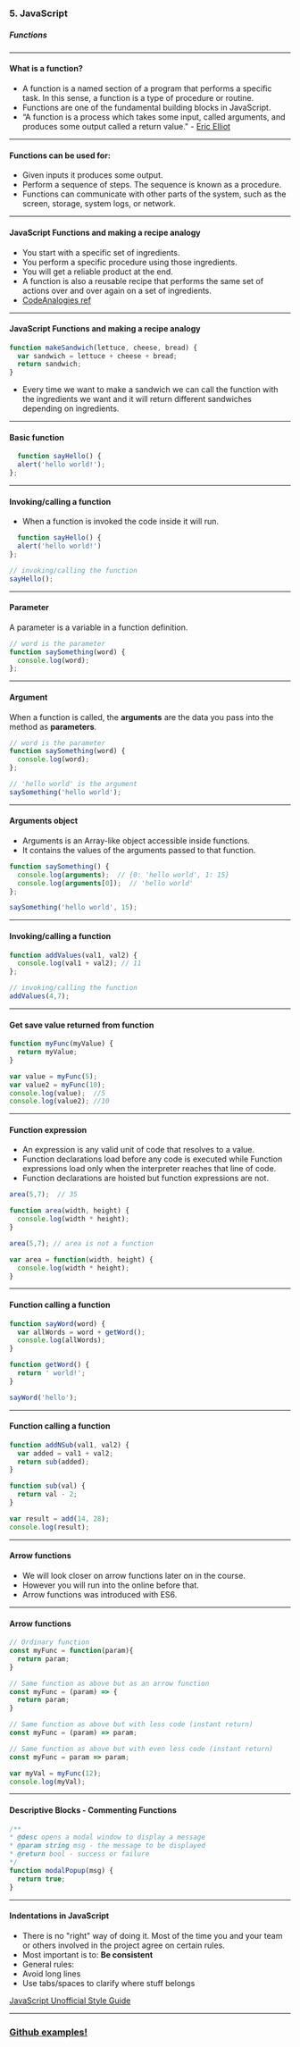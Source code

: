### 5. JavaScript
##### Functions

---
#### What is a function?

* A function is a named section of a program that performs a specific task. In this sense, a function is a type of procedure or routine.
* Functions are one of the fundamental building blocks in JavaScript.
* “A function is a process which takes some input, called arguments, and produces some output called a return value." - <a href="https://medium.com/javascript-scene/master-the-javascript-interview-what-is-a-pure-function-d1c076bec976">Eric Elliot</a>


---

#### Functions can be used for:

* Given inputs it produces some output.
* Perform a sequence of steps. The sequence is known as a procedure.
* Functions can communicate with other parts of the system, such as the screen, storage, system logs, or network.


---

#### JavaScript Functions and making a recipe analogy

* You start with a specific set of ingredients.
* You perform a specific procedure using those ingredients.
* You will get a reliable product at the end.
* A function is also a reusable recipe that performs the same set of actions over and over again on a set of ingredients.
* <a href="https://www.codeanalogies.com/javascript-functions-explained">CodeAnalogies ref</a>


---

####  JavaScript Functions and making a recipe analogy
```JavaScript
function makeSandwich(lettuce, cheese, bread) {
  var sandwich = lettuce + cheese + bread;
  return sandwich;
}
```
* Every time we want to make a sandwich we can call the function with the ingredients we want and it will return different sandwiches depending on ingredients.



---

####  Basic function
```JavaScript
  function sayHello() {
  alert('hello world!');
};
```


---

####  Invoking/calling a function

* When a function is invoked the code inside it will run.

```JavaScript
  function sayHello() {
  alert('hello world!')
};

// invoking/calling the function
sayHello();
```


---

####  Parameter

A parameter is a variable in a function definition.

```JavaScript
// word is the parameter
function saySomething(word) {
  console.log(word);
};
```


---

####  Argument

When a function is called, the **arguments** are the data you pass into the method as **parameters**.

```JavaScript
// word is the parameter
function saySomething(word) {
  console.log(word);
};

// 'hello world' is the argument
saySomething('hello world');
```

---


####  Arguments object

* Arguments is an Array-like object accessible inside functions.
* It contains the values of the arguments passed to that function.

```JavaScript
function saySomething() {
  console.log(arguments);  // {0: 'hello world', 1: 15}
  console.log(arguments[0]);  // 'hello world'
};

saySomething('hello world', 15);
```


---

####  Invoking/calling a function
```JavaScript
function addValues(val1, val2) {
  console.log(val1 + val2); // 11
};

// invoking/calling the function
addValues(4,7);
```


---

####  Get save value returned from function
```JavaScript
function myFunc(myValue) {
  return myValue;
}

var value = myFunc(5);
var value2 = myFunc(10);
console.log(value);  //5
console.log(value2); //10
```


---

####  Function expression

* An expression is any valid unit of code that resolves to a value.
* Function declarations load before any code is executed while Function expressions load only when the interpreter reaches that line of code.
* Function declarations are hoisted but function expressions are not.

```JavaScript
area(5,7);  // 35

function area(width, height) {
  console.log(width * height);
}
```

```JavaScript
area(5,7); // area is not a function

var area = function(width, height) {
  console.log(width * height);
}
```

---

####  Function calling a function

```JavaScript
function sayWord(word) {
  var allWords = word + getWord();
  console.log(allWords);
}

function getWord() {
  return ' world!';
}

sayWord('hello');
```


---

####  Function calling a function

```JavaScript
function addNSub(val1, val2) {
  var added = val1 + val2;
  return sub(added);
}

function sub(val) {
  return val - 2;
}

var result = add(14, 28);
console.log(result);
```

---

####  Arrow functions

* We will look closer on arrow functions later on in the course.
* However you will run into the online before that.
* Arrow functions was introduced with ES6.

---

####  Arrow functions
```JavaScript
// Ordinary function
const myFunc = function(param){
  return param;
}

// Same function as above but as an arrow function
const myFunc = (param) => {
  return param;
}

// Same function as above but with less code (instant return)
const myFunc = (param) => param;

// Same function as above but with even less code (instant return)
const myFunc = param => param;

var myVal = myFunc(12);
console.log(myVal);
```


---

####  Descriptive Blocks - Commenting Functions

```JavaScript
/**
* @desc opens a modal window to display a message
* @param string msg - the message to be displayed
* @return bool - success or failure
*/
function modalPopup(msg) {
  return true;
}
```


---

####  Indentations in JavaScript

* There is no "right" way of doing it. Most of the time you and your team or others involved in the project agree on certain rules.
* Most important is to: **Be consistent**
* General rules:
* Avoid long lines
* Use tabs/spaces to clarify where stuff belongs

<a href="https://courses.cs.washington.edu/courses/cse154/17au/styleguide/js/spacing-indentation-js.html">JavaScript Unofficial Style Guide</a>

---

### <a href="https://github.com/SofthouseVxo/Education" target="_blank">Github examples!</a>